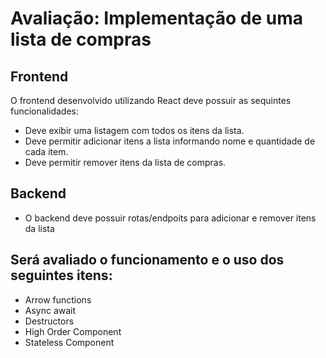 # Avaliação: Implementação de uma lista de compras

## Frontend

O frontend desenvolvido utilizando React deve possuir as sequintes funcionalidades:

- Deve exibir uma listagem com todos os itens da lista.
- Deve permitir adicionar itens a lista informando nome e quantidade de cada item.
- Deve permitir remover itens da lista de compras.

## Backend

- O backend deve possuir rotas/endpoits para adicionar e remover itens da lista

## Será avaliado o funcionamento e o uso dos seguintes itens:

- Arrow functions
- Async await
- Destructors
- High Order Component
- Stateless Component
